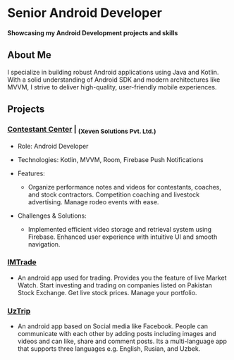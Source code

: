 # Senior Android Developer

#### Showcasing my Android Development projects and skills

## About Me
I specialize in building robust Android applications using Java and Kotlin. With a solid understanding of Android SDK and modern architectures like MVVM, I strive to deliver high-quality, user-friendly mobile experiences.

## Projects

### [Contestant Center](https://play.google.com/store/apps/details?id=com.oboIdeas.contestant) | <sub>(Xeven Solutions Pvt. Ltd.)</sub>
- Role: Android Developer

- Technologies: Kotlin, MVVM, Room, Firebase Push Notifications

- Features:
  - Organize performance notes and videos for contestants, coaches, and stock contractors. Competition coaching and livestock advertising. Manage rodeo events with ease.
- Challenges & Solutions:
  - Implemented efficient video storage and retrieval system using Firebase. Enhanced user experience with intuitive UI and smooth navigation.


### [IMTrade](https://play.google.com/store/apps/details?id=com.microlinks.IMTrade)
- An android app used for trading. Provides you the feature of live Market Watch. Start investing and trading on companies listed on Pakistan Stock Exchange. Get live stock prices. Manage your portfolio.

### [UzTrip](https://play.google.com/store/apps/details?id=com.uztrip.application)
- An android app based on Social media like Facebook. People can communicate with each other by adding posts including images and videos and can like, share and comment posts. Its a multi-language app that supports three languages e.g. English, Rusian, and Uzbek.
